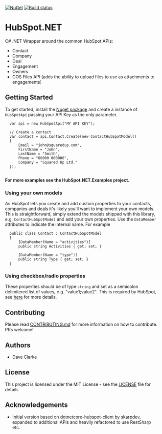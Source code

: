 [![NuGet](https://img.shields.io/nuget/v/SquaredUp.HubSpot.NET.svg)](https://www.nuget.org/packages/SquaredUp.HubSpot.NET/) [![Build status](https://ci.appveyor.com/api/projects/status/w4skc8uolatt97j0?svg=true)](https://ci.appveyor.com/project/clarkd/hubspot-net)

# HubSpot.NET
C# .NET Wrapper around the common HubSpot APIs:

* Contact
* Company
* Deal
* Engagement
* Owners
* COS Files API (adds the ability to upload files to use as attachments to engagements)

## Getting Started
To get started, install the [Nuget package](https://www.nuget.org/packages/SquaredUp.HubSpot.NET/) and create a instance of `HubSpotApi` passing your API Key as the only parameter. 

```
  var api = new HubSpotApi("MY API KEY");
  
  // Create a contact
  var contact = api.Contact.Create(new ContactHubSpotModel()
  {
      Email = "john@squaredup.com",
      FirstName = "John",
      LastName = "Smith",
      Phone = "00000 000000",
      Company = "Squared Up Ltd."
  });
  
```
**For more examples see the HubSpot.NET.Examples project.**

### Using your own models
As HubSpot lets you create and add custom properties to your contacts, companies and deals it's likely you'll want to implement your own models. This is straightforward, simply extend the models shipped with this library, e.g. `ContactHubSpotModel` and add your own properties. Use the `DataMember` attributes to indicate the internal name. For example

```
  public class Contact : ContactHubSpotModel
  {
      [DataMember(Name = "activities")]
      public string Activities { get; set; }

      [DataMember(Name = "type")]
      public string Type { get; set; }
  }
```
### Using checkbox/radio properties
These properties should be of type `string` and set as a semicolon delimitered list of values, e.g. "value1;value2". This is required by HubSpot, see [here](https://developers.hubspot.com/docs/faq/how-do-i-set-multiple-values-for-checkbox-properties) for more details.

## Contributing
Please read [CONTRIBUTING.md](https://github.com/squaredup/HubSpot.NET/blob/master/CONTRIBUTING.md) for more information on how to contribute. PRs welcome!

## Authors
* Dave Clarke

## License
This project is licensed under the MIT License - see the [LICENSE](https://github.com/squaredup/HubSpot.NET/blob/master/LICENSE) file for details

## Acknowledgements
* Initial version based on dotnetcore-hubspot-client by skarpdev, expanded to additional APIs and heavily refactored to use RestSharp etc.

